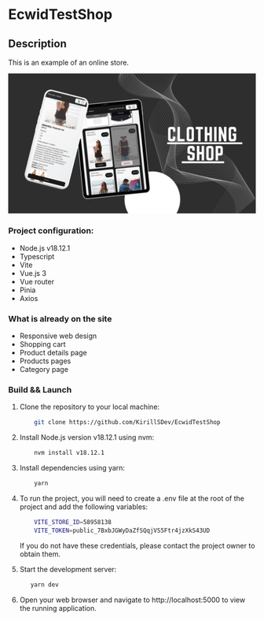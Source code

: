 # EcwidTestShop

## Description

This is an example of an online store.

![Image alt](https://github.com/kirillsdev/EcwidTestShop/raw/main/public/image.jpg)

### Project configuration:

- Node.js v18.12.1
- Typescript
- Vite
- Vue.js 3
- Vue router
- Pinia
- Axios

### What is already on the site

<ul>
<li>Responsive web design</li>
<li>Shopping cart</li>
<li>Product details page</li>
<li>Products pages</li>
<li>Category page</li>
</ul>

### Build && Launch

<ol>

<li> Clone the repository to your local machine: </li>

```bash
    git clone https://github.com/KirillSDev/EcwidTestShop
```

<li> Install Node.js version v18.12.1 using nvm: </li>

```bash
    nvm install v18.12.1
```

<li>  Install dependencies using yarn: </li>

```bash
    yarn
```

<li>   To run the project, you will need to create a .env file at the root of the project and add the following variables:  </li>

```bash
    VITE_STORE_ID=58958138
    VITE_TOKEN=public_7BxbJGWyDaZfSQqjVS5Ftr4jzXkS43UD
```

If you do not have these credentials, please contact the project owner to obtain them.

<li> Start the development server: </li>

```bash
   yarn dev
```

<li> Open your web browser and navigate to http://localhost:5000 to view the running application. </li>
</ol>
